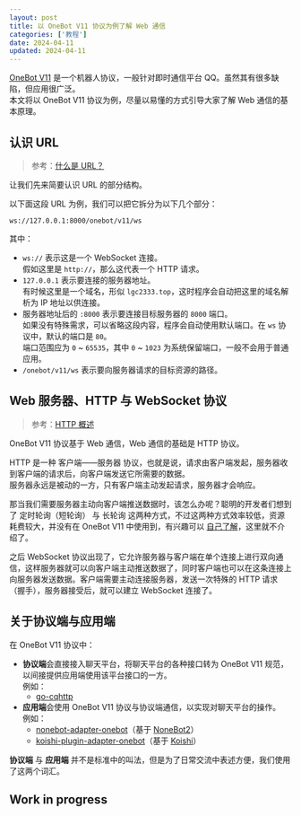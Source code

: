 ```yaml
---
layout: post
title: 以 OneBot V11 协议为例了解 Web 通信
categories: ['教程']
date: 2024-04-11
updated: 2024-04-11
---
```


<!-- markdownlint-disable MD033 -->

[OneBot V11](https://github.com/botuniverse/onebot-11) 是一个机器人协议，一般针对即时通信平台 QQ。虽然其有很多缺陷，但应用很广泛。  
本文将以 OneBot V11 协议为例，尽量以易懂的方式引导大家了解 Web 通信的基本原理。

<!-- more -->

## 认识 URL

> 参考：[什么是 URL？](https://developer.mozilla.org/zh-CN/docs/Learn/Common_questions/Web_mechanics/What_is_a_URL)

让我们先来简要认识 URL 的部分结构。

以下面这段 URL 为例，我们可以把它拆分为以下几个部分：

<div class="language-txt vp-adaptive-theme">
  <pre class="shiki shiki-themes github-light github-dark vp-code"><code v-pre><span class="line"><span class="bg-emerald-300! dark:bg-emerald-700! px-2px rounded-2px mx-1px">ws</span><span>://</span><span class="bg-cyan-300! dark:bg-cyan-700! px-2px rounded-2px mx-1px">127.0.0.1</span><span>:</span><span class="bg-purple-300! dark:bg-purple-700! px-2px rounded-2px mx-1px">8000</span><span class="bg-yellow-300! dark:bg-yellow-700! px-2px rounded-2px mx-1px">/onebot/v11/ws</span></span></code></pre>
</div>

其中：

- `ws://` 表示这是一个 WebSocket 连接。  
  假如这里是 `http://`，那么这代表一个 HTTP 请求。
- `127.0.0.1` 表示要连接的服务器地址。  
  有时候这里是一个域名，形似 `lgc2333.top`，这时程序会自动把这里的域名解析为 IP 地址以供连接。
- 服务器地址后的 `:8000` 表示要连接目标服务器的 `8000` 端口。  
  如果没有特殊需求，可以省略这段内容，程序会自动使用默认端口。在 `ws` 协议中，默认的端口是 `80`。  
  端口范围应为 `0` ~ `65535`，其中 `0` ~ `1023` 为系统保留端口，一般不会用于普通应用。
- `/onebot/v11/ws` 表示要向服务器请求的目标资源的路径。

## Web 服务器、HTTP 与 WebSocket 协议

> 参考：[HTTP 概述](https://developer.mozilla.org/zh-CN/docs/Web/HTTP/Overview)

OneBot V11 协议基于 Web 通信，Web 通信的基础是 HTTP 协议。

HTTP 是一种 客户端——服务器 协议，也就是说，请求由客户端发起，服务器收到客户端的请求后，向客户端发送它所需要的数据。  
服务器永远是被动的一方，只有客户端主动发起请求，服务器才会响应。

那当我们需要服务器主动向客户端推送数据时，该怎么办呢？聪明的开发者们想到了 定时轮询（短轮询） 与 长轮询 这两种方式，不过这两种方式效率较低，资源耗费较大，并没有在 OneBot V11 中使用到，有兴趣可以 [自己了解](https://www.bilibili.com/video/BV1Rh4y167Uh)，这里就不介绍了。

之后 WebSocket 协议出现了，它允许服务器与客户端在单个连接上进行双向通信，这样服务器就可以向客户端主动推送数据了，同时客户端也可以在这条连接上向服务器发送数据。客户端需要主动连接服务器，发送一次特殊的 HTTP 请求（握手），服务器接受后，就可以建立 WebSocket 连接了。

## 关于协议端与应用端

在 OneBot V11 协议中：

- **协议端**会直接接入聊天平台，将聊天平台的各种接口转为 OneBot V11 规范，以间接提供应用端使用该平台接口的一方。  
  例如：
  - [go-cqhttp](https://github.com/Mrs4s/go-cqhttp)
- **应用端**会使用 OneBot V11 协议与协议端通信，以实现对聊天平台的操作。  
  例如：
  - [nonebot-adapter-onebot](https://onebot.adapters.nonebot.dev/)（基于 [NoneBot2](https://nonebot.dev/)）
  - [koishi-plugin-adapter-onebot](https://github.com/koishijs/koishi-plugin-adapter-onebot)（基于 [Koishi](https://koishi.chat/)）

**协议端** 与 **应用端** 并不是标准中的叫法，但是为了日常交流中表述方便，我们使用了这两个词汇。

## Work in progress
